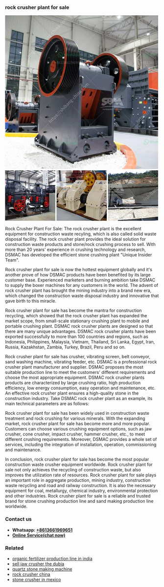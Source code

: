 <h3>rock crusher plant for sale</h3><img src='1708322908.jpg' alt=''><p>Rock Crusher Plant For Sale: The rock crusher plant is the excellent equipment for construction waste recyling, which is also called solid waste disposal facility. The rock crusher plant provides the ideal solution for construction waste products and stone/rock crushing process to sell. With more than 20 years' experience in crushing technology and research, DSMAC has developed the efficient stone crushing plant "Unique Insider Team". </p><p>Rock crusher plant for sale is now the hottest equipment globally and it's another prove of how DSMAC products have been benefited by its large customer base. Experienced marketers and burning ambition take DSMAC to supply the boxer machines for any customers in the world. The advent of rock crusher plant has brought the mining industry into a brand new era, which changed the construction waste disposal industry and innovative that gave birth to this miracle.</p><p>Rock crusher plant for sale has become the mantra for construction recycling, which showed that the rock crusher plant has expanded the market scope, from small-scale stationary crushing plant to mobile and portable crushing plant. DSMAC rock crusher plants are designed so that there are many unique advantages. DSMAC rock crusher plants have been exported successfully to more than 100 countries and regions, such as Indonesia, Philippines, Malaysia, Vietnam, Thailand, Sri Lanka, Egypt, Iran, Russia, Kazakhstan, Zambia, Turkey, Brazil, Peru and so on.</p><p>Rock crusher plant for sale has crusher, vibrating screen, belt conveyor, sand washing machine, vibrating feeder, etc. DSMAC is a professional rock crusher plant manufacturer and supplier. DSMAC proposes the most suitable production line to meet the customers' different requirements and choose the most appropriate equipment. DSMAC rock crusher plants products are characterized by large crushing ratio, high production efficiency, low energy consumption, easy operation and maintenance, etc. An effective rock crusher plant ensures a high-quality stone in the construction industry. Take DSMAC rock crusher plant as an example, its main technical parameters are as follows:</p><p>Rock crusher plant for sale has been widely used in construction waste treatment and rock crushing for various minerals. With the expanding market, rock crusher plant for sale has become more and more popular. Customers can choose various crushing equipment options, such as jaw crusher, cone crusher, impact crusher, hammer crusher, etc., to meet different crushing requirements. Moreover, DSMAC provides a whole set of services, including the integration of installation, operation, commissioning and maintenance.</p><p>In conclusion, rock crusher plant for sale has become the most popular construction waste crusher equipment worldwide. Rock crusher plant for sale not only achieves the recycling of construction waste, but also improves the utilization rate of resources. Rock crusher plant for sale plays an important role in aggregate production, mining industry, construction waste recycling and road and railway construction. It is also the necessary equipment for coal, metallurgy, chemical industry, environmental protection and other industries. Rock crusher plant for sale is a reliable and trusted brand for stone crushing production line and sand making production line worldwide.</p><h3>Contact us</h3><ul><li><strong>Whatsapp:&nbsp;<a href="https://wa.me/8613661969651">+8613661969651</a></strong></li><li><a href="https://swt.shibang-china.com/?git&amp;zhl&amp;rock crusher plant for sale"><strong>Online Service(chat now)</strong></a></li></ul><h3>Related</h3><ul><li><a href='organic fertilizer production line in india.md'>organic fertilizer production line in india</a></li><li><a href='sell jaw crusher the dubia.md'>sell jaw crusher the dubia</a></li><li><a href='quartz stone making machine.md'>quartz stone making machine</a></li><li><a href='rock crusher china.md'>rock crusher china</a></li><li><a href='stone crusher in mexico.md'>stone crusher in mexico</a></li></ul>